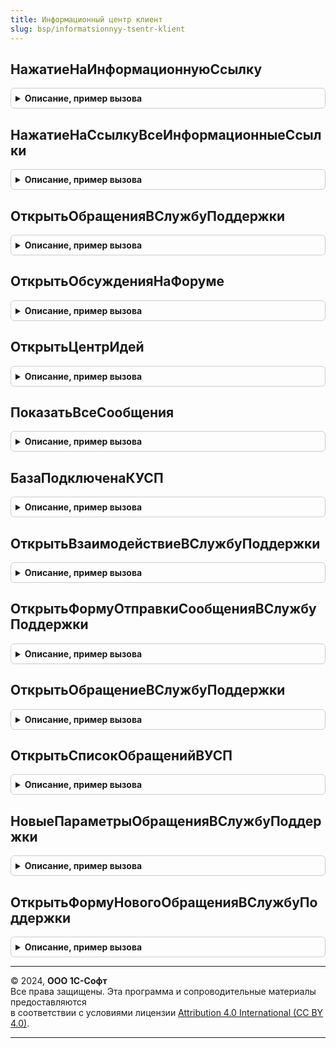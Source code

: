 ```yaml
---
title: Информационный центр клиент
slug: bsp/informatsionnyy-tsentr-klient
---
```



## НажатиеНаИнформационнуюСсылку
<details style="margin: 1em 0; padding: 0.5em; border: 1px solid #ccc; border-radius: 6px;">

<summary style="font-weight: bold; cursor: pointer;">Описание, пример вызова</summary>

```bsl

// Процедура-обработчик при нажатии на информационную ссылку.
//
// Параметры:
//	Форма - ФормаКлиентскогоПриложения - контекст управляемой формы.
//	Элемент - ГруппаФормы - группа формы.
//
Процедура НажатиеНаИнформационнуюСсылку(Форма, Элемент) Экспорт
```

Пример вызова
```bsl
ИнформационныйЦентрКлиент.НажатиеНаИнформационнуюСсылку(Форма, Элемент) 
```
</details>

## НажатиеНаСсылкуВсеИнформационныеСсылки
<details style="margin: 1em 0; padding: 0.5em; border: 1px solid #ccc; border-radius: 6px;">

<summary style="font-weight: bold; cursor: pointer;">Описание, пример вызова</summary>

```bsl

// Процедура-обработчик при нажатии на "Все" информационные ссылки.
//
// Параметры:
//	ПутьКФорме - Строка - полный путь к форме.
//
Процедура НажатиеНаСсылкуВсеИнформационныеСсылки(ПутьКФорме) Экспорт
```

Пример вызова
```bsl
ИнформационныйЦентрКлиент.НажатиеНаСсылкуВсеИнформационныеСсылки(ПутьКФорме) 
```
</details>

## ОткрытьОбращенияВСлужбуПоддержки
<details style="margin: 1em 0; padding: 0.5em; border: 1px solid #ccc; border-radius: 6px;">

<summary style="font-weight: bold; cursor: pointer;">Описание, пример вызова</summary>

```bsl

// Открывает форму со всеми обращениями в службу поддержки.
//
Процедура ОткрытьОбращенияВСлужбуПоддержки() Экспорт
```

Пример вызова
```bsl
ИнформационныйЦентрКлиент.ОткрытьОбращенияВСлужбуПоддержки() 
```
</details>

## ОткрытьОбсужденияНаФоруме
<details style="margin: 1em 0; padding: 0.5em; border: 1px solid #ccc; border-radius: 6px;">

<summary style="font-weight: bold; cursor: pointer;">Описание, пример вызова</summary>

```bsl

// Открывает форму с обсуждениями на форуме.
// @skip-warning ПустойМетод - особенность реализации.
//
Процедура ОткрытьОбсужденияНаФоруме() Экспорт
```

Пример вызова
```bsl
ИнформационныйЦентрКлиент.ОткрытьОбсужденияНаФоруме() 
```
</details>

## ОткрытьЦентрИдей
<details style="margin: 1em 0; padding: 0.5em; border: 1px solid #ccc; border-radius: 6px;">

<summary style="font-weight: bold; cursor: pointer;">Описание, пример вызова</summary>

```bsl

// Открывает форму с Центром идей.
// @skip-warning ПустойМетод - особенность реализации.
//
Процедура ОткрытьЦентрИдей() Экспорт
```

Пример вызова
```bsl
ИнформационныйЦентрКлиент.ОткрытьЦентрИдей() 
```
</details>

## ПоказатьВсеСообщения
<details style="margin: 1em 0; padding: 0.5em; border: 1px solid #ccc; border-radius: 6px;">

<summary style="font-weight: bold; cursor: pointer;">Описание, пример вызова</summary>

```bsl

// Открывает форму отображения всех новостей.
// @skip-warning ПустойМетод - особенность реализации.
//
Процедура ПоказатьВсеСообщения() Экспорт
```

Пример вызова
```bsl
ИнформационныйЦентрКлиент.ПоказатьВсеСообщения() 
```
</details>

## БазаПодключенаКУСП
<details style="margin: 1em 0; padding: 0.5em; border: 1px solid #ccc; border-radius: 6px;">

<summary style="font-weight: bold; cursor: pointer;">Описание, пример вызова</summary>

```bsl

// Определяет, подключена ли локальная база к службе поддержки
//
// Возвращаемое значение:
//  Булево - Истина, если база подключена к УСП
//
Функция БазаПодключенаКУСП() Экспорт
```

Пример вызова
```bsl
Результат = ИнформационныйЦентрКлиент.БазаПодключенаКУСП() 
```
</details>

## ОткрытьВзаимодействиеВСлужбуПоддержки
<details style="margin: 1em 0; padding: 0.5em; border: 1px solid #ccc; border-radius: 6px;">

<summary style="font-weight: bold; cursor: pointer;">Описание, пример вызова</summary>

```bsl

// Открывает взаимодействие по обращению.
//
// Параметры:
//	ИдентификаторОбращения - УникальныйИдентификатор - идентификатор обращения.
//	ИдентификаторВзаимодействия - УникальныйИдентификатор - идентификатор взаимодействия.
//	ТипВзаимодействия - Строка - тип взаимодействия.
//	Входящее - Булево - признак: входящее сообщение или нет.
//	Просмотрено - Булево - признак: просмотрено сообщение, или нет.
//
Процедура ОткрытьВзаимодействиеВСлужбуПоддержки(ИдентификаторОбращения, ИдентификаторВзаимодействия, ТипВзаимодействия, Экспорт
```

Пример вызова
```bsl
ИнформационныйЦентрКлиент.ОткрытьВзаимодействиеВСлужбуПоддержки(ИдентификаторОбращения, ИдентификаторВзаимодействия, ТипВзаимодействия, );
```
</details>

## ОткрытьФормуОтправкиСообщенияВСлужбуПоддержки
<details style="margin: 1em 0; padding: 0.5em; border: 1px solid #ccc; border-radius: 6px;">

<summary style="font-weight: bold; cursor: pointer;">Описание, пример вызова</summary>

```bsl

// Открывает форму по отправке сообщения получателю.
//
// Параметры:
//	СоздаватьОбращение - Булево - если Истина, будет открыта форма нового обращения.
//	                              если Ложь, будет открыта форма существующего обращения (в этом случае необходимо
//	                              указать следующий параметр ИдентификаторОбращения
//	ИдентификаторОбращения - УникальныйИдентификатор - Необязательный параметр. Необходимо указать, если СоздаватьОбращение = Ложь
//	КодПользователя - Строка - код, позволяющий определить инициатора обращения
//	ПараметрыОбращения - см. ИнформационныйЦентрКлиент.НовыеПараметрыОбращенияВСлужбуПоддержки
//
Процедура ОткрытьФормуОтправкиСообщенияВСлужбуПоддержки(СоздаватьОбращение, Экспорт
```

Пример вызова
```bsl
ИнформационныйЦентрКлиент.ОткрытьФормуОтправкиСообщенияВСлужбуПоддержки(СоздаватьОбращение, );
```
</details>

## ОткрытьОбращениеВСлужбуПоддержки
<details style="margin: 1em 0; padding: 0.5em; border: 1px solid #ccc; border-radius: 6px;">

<summary style="font-weight: bold; cursor: pointer;">Описание, пример вызова</summary>

```bsl

// Открывает форму с обращением в службу поддержки
//
// Параметры:
//	ИдентификаторОбращения - УникальныйИдентификатор - идентификатор обращения.
//
Процедура ОткрытьОбращениеВСлужбуПоддержки(ИдентификаторОбращения, КодПользователя = Неопределено) Экспорт
```

Пример вызова
```bsl
ИнформационныйЦентрКлиент.ОткрытьОбращениеВСлужбуПоддержки(ИдентификаторОбращения, КодПользователя);
```
</details>

## ОткрытьСписокОбращенийВУСП
<details style="margin: 1em 0; padding: 0.5em; border: 1px solid #ccc; border-radius: 6px;">

<summary style="font-weight: bold; cursor: pointer;">Описание, пример вызова</summary>

```bsl

// Открывает форму со списком обращений
//
// Параметры:
//  КодПользователя	 - Строка - код пользователя для работы с обращениями
//
Процедура ОткрытьСписокОбращенийВУСП(КодПользователя) Экспорт
```

Пример вызова
```bsl
ИнформационныйЦентрКлиент.ОткрытьСписокОбращенийВУСП(КодПользователя) 
```
</details>

## НовыеПараметрыОбращенияВСлужбуПоддержки
<details style="margin: 1em 0; padding: 0.5em; border: 1px solid #ccc; border-radius: 6px;">

<summary style="font-weight: bold; cursor: pointer;">Описание, пример вызова</summary>

```bsl

// Функция-конструктор параметра процедуры ИнформационныйЦентрКлиент.ОткрытьФормуНовогоОбращенияВСлужбуПоддержки
//
// Возвращаемое значение:
//  Структура - с полями:
//   * Тема - Строка - тема обращения
//   * Текст - Строка - текст обращения
//   * ИспользоватьСтандартныйШаблон - Булево - если Истина, то текст обращения будет заполнен по шаблону
//                                              из метода ИнформационныйЦентрСервер.ШаблонТекстаВТехПоддержку
//   * Вложения - Массив из Структура - массив сложения из структур с полями:
//    ** ИмяФайла - Строка - имя файла-вложения с расширением, например "file.txt"
//    ** АдресВоВременномХранилище - Строка - адрес файла-вложения во временном хранилище
//   * ОбработчикЗавершения - ОписаниеОповещения - описание оповещения о закрытии формы нового обращения
//   * ДополнительныеДанные - Структура - произвольная структура данных, которую можноп ередать в службу поддержки.
//                                        Эта структура должна быть сериализуемой в JSON.
Функция НовыеПараметрыОбращенияВСлужбуПоддержки() Экспорт
```

Пример вызова
```bsl
Результат = ИнформационныйЦентрКлиент.НовыеПараметрыОбращенияВСлужбуПоддержки() 
```
</details>

## ОткрытьФормуНовогоОбращенияВСлужбуПоддержки
<details style="margin: 1em 0; padding: 0.5em; border: 1px solid #ccc; border-radius: 6px;">

<summary style="font-weight: bold; cursor: pointer;">Описание, пример вызова</summary>

```bsl

// Открывает форму для редактирования и отправки нового обращения в службу поддержки.
// Форма предварительно может быть заполнена данными.
//
// Параметры:
//  ПараметрыОбращения - см. ИнформационныйЦентрКлиент.НовыеПараметрыОбращенияВСлужбуПоддержки
//
Процедура ОткрытьФормуНовогоОбращенияВСлужбуПоддержки(ПараметрыОбращения = Неопределено) Экспорт
```

Пример вызова
```bsl
ИнформационныйЦентрКлиент.ОткрытьФормуНовогоОбращенияВСлужбуПоддержки(ПараметрыОбращения);
```
</details>

---

© 2024, **ООО 1С-Софт**  
Все права защищены. Эта программа и сопроводительные материалы предоставляются  
в соответствии с условиями лицензии [Attribution 4.0 International (CC BY 4.0)](https://creativecommons.org/licenses/by/4.0/legalcode).

---
